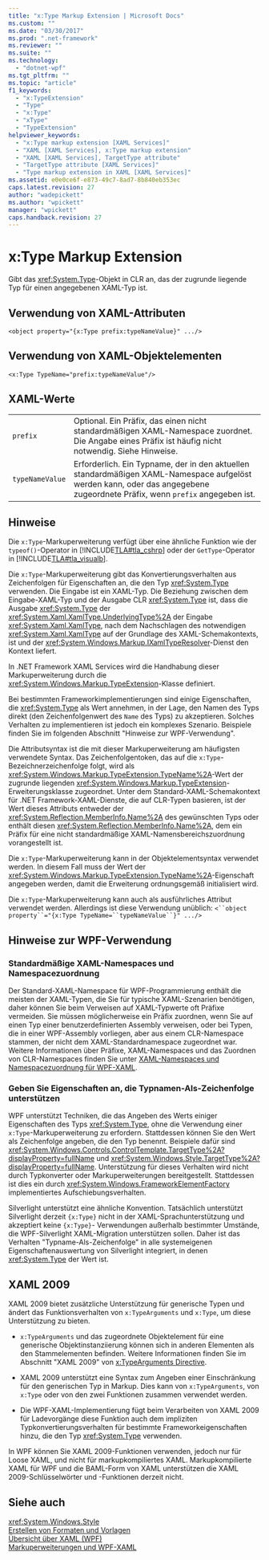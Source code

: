 ```yaml
---
title: "x:Type Markup Extension | Microsoft Docs"
ms.custom: ""
ms.date: "03/30/2017"
ms.prod: ".net-framework"
ms.reviewer: ""
ms.suite: ""
ms.technology: 
  - "dotnet-wpf"
ms.tgt_pltfrm: ""
ms.topic: "article"
f1_keywords: 
  - "x:TypeExtension"
  - "Type"
  - "x:Type"
  - "xType"
  - "TypeExtension"
helpviewer_keywords: 
  - "x:Type markup extension [XAML Services]"
  - "XAML [XAML Services], x:Type markup extension"
  - "XAML [XAML Services], TargetType attribute"
  - "TargetType attribute [XAML Services]"
  - "Type markup extension in XAML [XAML Services]"
ms.assetid: e0e0ce6f-e873-49c7-8ad7-8b840eb353ec
caps.latest.revision: 27
author: "wadepickett"
ms.author: "wpickett"
manager: "wpickett"
caps.handback.revision: 27
---
```

# x:Type Markup Extension
Gibt das <xref:System.Type>\-Objekt in CLR an, das der zugrunde liegende Typ für einen angegebenen XAML\-Typ ist.  
  
## Verwendung von XAML\-Attributen  
  
```  
<object property="{x:Type prefix:typeNameValue}" .../>  
```  
  
## Verwendung von XAML\-Objektelementen  
  
```  
<x:Type TypeName="prefix:typeNameValue"/>  
```  
  
## XAML\-Werte  
  
|||  
|-|-|  
|`prefix`|Optional.  Ein Präfix, das einen nicht standardmäßigen XAML\-Namespace zuordnet.  Die Angabe eines Präfix ist häufig nicht notwendig.  Siehe Hinweise.|  
|`typeNameValue`|Erforderlich.  Ein Typname, der in den aktuellen standardmäßigen XAML\-Namespace aufgelöst werden kann, oder das angegebene zugeordnete Präfix, wenn `prefix` angegeben ist.|  
  
## Hinweise  
 Die `x:Type`\-Markuperweiterung verfügt über eine ähnliche Funktion wie der `typeof()`\-Operator in [!INCLUDE[TLA#tla_cshrp](../../../includes/tlasharptla-cshrp-md.md)] oder der `GetType`\-Operator in [!INCLUDE[TLA#tla_visualb](../../../includes/tlasharptla-visualb-md.md)].  
  
 Die `x:Type`\-Markuperweiterung gibt das Konvertierungsverhalten aus Zeichenfolgen für Eigenschaften an, die den Typ <xref:System.Type> verwenden.  Die Eingabe ist ein XAML\-Typ.  Die Beziehung zwischen dem Eingabe\-XAML\-Typ und der Ausgabe CLR <xref:System.Type> ist, dass die Ausgabe <xref:System.Type> der <xref:System.Xaml.XamlType.UnderlyingType%2A> der Eingabe <xref:System.Xaml.XamlType>, nach dem Nachschlagen des notwendigen <xref:System.Xaml.XamlType> auf der Grundlage des XAML\-Schemakontexts, ist und der <xref:System.Windows.Markup.IXamlTypeResolver>\-Dienst den Kontext liefert.  
  
 In .NET Framework XAML Services wird die Handhabung dieser Markuperweiterung durch die <xref:System.Windows.Markup.TypeExtension>\-Klasse definiert.  
  
 Bei bestimmten Frameworkimplementierungen sind einige Eigenschaften, die <xref:System.Type> als Wert annehmen, in der Lage, den Namen des Typs direkt \(den Zeichenfolgenwert des `Name` des Typs\) zu akzeptieren.  Solches Verhalten zu implementieren ist jedoch ein komplexes Szenario.  Beispiele finden Sie im folgenden Abschnitt "Hinweise zur WPF\-Verwendung".  
  
 Die Attributsyntax ist die mit dieser Markuperweiterung am häufigsten verwendete Syntax.  Das Zeichenfolgentoken, das auf die `x:Type`\-Bezeichnerzeichenfolge folgt, wird als <xref:System.Windows.Markup.TypeExtension.TypeName%2A>\-Wert der zugrunde liegenden <xref:System.Windows.Markup.TypeExtension>\-Erweiterungsklasse zugeordnet.  Unter dem Standard\-XAML\-Schemakontext für .NET Framework\-XAML\-Dienste, die auf CLR\-Typen basieren, ist der Wert dieses Attributs entweder der <xref:System.Reflection.MemberInfo.Name%2A> des gewünschten Typs oder enthält diesen <xref:System.Reflection.MemberInfo.Name%2A>, dem ein Präfix für eine nicht standardmäßige XAML\-Namensbereichszuordnung vorangestellt ist.  
  
 Die `x:Type`\-Markuperweiterung kann in der Objektelementsyntax verwendet werden.  In diesem Fall muss der Wert der <xref:System.Windows.Markup.TypeExtension.TypeName%2A>\-Eigenschaft angegeben werden, damit die Erweiterung ordnungsgemäß initialisiert wird.  
  
 Die `x:Type`\-Markuperweiterung kann auch als ausführliches Attribut verwendet werden. Allerdings ist diese Verwendung unüblich: `<``object` `property``="{x:Type TypeName=``typeNameValue``}" .../>`  
  
## Hinweise zur WPF\-Verwendung  
  
### Standardmäßige XAML\-Namespaces und Namespacezuordnung  
 Der Standard\-XAML\-Namespace für WPF\-Programmierung enthält die meisten der XAML\-Typen, die Sie für typische XAML\-Szenarien benötigen, daher können Sie beim Verweisen auf XAML\-Typwerte oft Präfixe vermeiden.  Sie müssen möglicherweise ein Präfix zuordnen, wenn Sie auf einen Typ einer benutzerdefinierten Assembly verweisen, oder bei Typen, die in einer WPF\-Assembly vorliegen, aber aus einem CLR\-Namespace stammen, der nicht dem XAML\-Standardnamespace zugeordnet war.  Weitere Informationen über Präfixe, XAML\-Namespaces und das Zuordnen von CLR\-Namespaces finden Sie unter [XAML\-Namespaces und Namespacezuordnung für WPF\-XAML](../../../ocs/framework/wpf/advanced/xaml-namespaces-and-namespace-mapping-for-wpf-xaml.md).  
  
### Geben Sie Eigenschaften an, die Typnamen\-Als\-Zeichenfolge unterstützen  
 WPF unterstützt Techniken, die das Angeben des Werts einiger Eigenschaften des Typs <xref:System.Type>, ohne die Verwendung einer `x:Type`\-Markuperweiterung zu erfordern.  Stattdessen können Sie den Wert als Zeichenfolge angeben, die den Typ benennt.  Beispiele dafür sind <xref:System.Windows.Controls.ControlTemplate.TargetType%2A?displayProperty=fullName> und <xref:System.Windows.Style.TargetType%2A?displayProperty=fullName>.  Unterstützung für dieses Verhalten wird nicht durch Typkonverter oder Markuperweiterungen bereitgestellt.  Stattdessen ist dies ein durch <xref:System.Windows.FrameworkElementFactory> implementiertes Aufschiebungsverhalten.  
  
 Silverlight unterstützt eine ähnliche Konvention.  Tatsächlich unterstützt Silverlight derzeit `{x:Type}` nicht in der XAML\-Sprachunterstützung und akzeptiert keine `{x:Type}`\- Verwendungen außerhalb bestimmter Umstände, die WPF\-Silverlight XAML\-Migration unterstützen sollen.  Daher ist das Verhalten "Typname\-Als\-Zeichenfolge" in alle systemeigenen Eigenschaftenauswertung von Silverlight integriert, in denen <xref:System.Type> der Wert ist.  
  
## XAML 2009  
 XAML 2009 bietet zusätzliche Unterstützung für generische Typen und ändert das Funktionsverhalten von `x:TypeArguments` und `x:Type`, um diese Unterstützung zu bieten.  
  
-   `x:TypeArguments` und das zugeordnete Objektelement für eine generische Objektinstanziierung können sich in anderen Elementen als den Stammelementen befinden.  Weitere Informationen finden Sie im Abschnitt "XAML 2009" von [x:TypeArguments Directive](../../../docs/framework/xaml-services/x-typearguments-directive.md).  
  
-   XAML 2009 unterstützt eine Syntax zum Angeben einer Einschränkung für den generischen Typ in Markup.  Dies kann von `x:TypeArguments`, von `x:Type` oder von den zwei Funktionen zusammen verwendet werden.  
  
-   Die WPF\-XAML\-Implementierung fügt beim Verarbeiten von XAML 2009 für Ladevorgänge diese Funktion auch dem impliziten Typkonvertierungsverhalten für bestimmte Frameworkeigenschaften hinzu, die den Typ <xref:System.Type> verwenden.  
  
 In WPF können Sie XAML 2009\-Funktionen verwenden, jedoch nur für Loose XAML, und nicht für markupkompiliertes XAML.  Markupkompilierte XAML für WPF und die BAML\-Form von XAML unterstützen die XAML 2009\-Schlüsselwörter und \-Funktionen derzeit nicht.  
  
## Siehe auch  
 <xref:System.Windows.Style>   
 [Erstellen von Formaten und Vorlagen](../../../ocs/framework/wpf/controls/styling-and-templating.md)   
 [Übersicht über XAML \(WPF\)](../../../ocs/framework/wpf/advanced/xaml-overview-wpf.md)   
 [Markuperweiterungen und WPF\-XAML](../../../ocs/framework/wpf/advanced/markup-extensions-and-wpf-xaml.md)